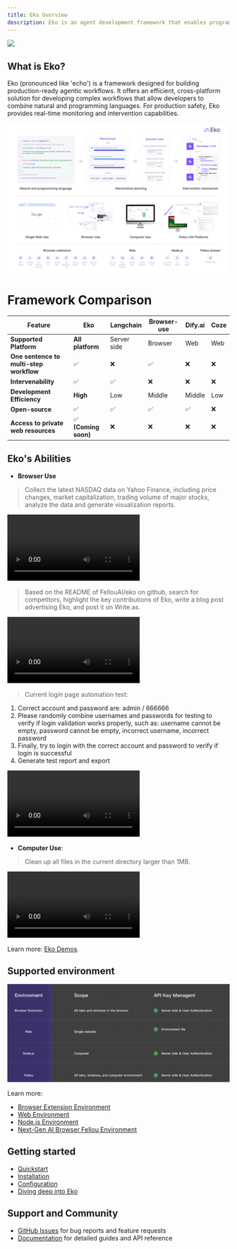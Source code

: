 ```yaml
---
title: Eko Overview
description: Eko is an agent development framework that enables programmatic control of browsers and operating systems through a combination of natural language and traditional programming interfaces.
---
```


<img src="/docs/eko-colorful.png" width="120" height="auto">


## What is Eko?
Eko (pronounced like 'echo') is a framework designed for building production-ready agentic workflows. It offers an efficient, cross-platform solution for developing complex workflows that allow developers to combine natural and programming languages. For production safety, Eko provides real-time monitoring and intervention capabilities.

![](../assets/architecture.png)

# Framework Comparison

| Feature                              | Eko   | Langchain  | Browser-use  | Dify.ai  | Coze   | 
|--------------------------------------|-------|------------|--------------|----------|--------|
| **Supported Platform**               | **All platform**  | Server side  | Browser  | Web  | Web  |
| **One sentence to multi-step workflow** | ✅    | ❌          | ✅            | ❌        | ❌      |
| **Intervenability**                  | ✅    | ✅          | ❌            | ❌        | ❌      | 
| **Development Efficiency**           | **High**  | Low      | Middle        | Middle    | Low    |
| **Open-source**                      | ✅    | ✅          | ✅            | ✅        | ❌      | 
| **Access to private web resources** | ✅ **(Coming soon)** | ❌          | ❌            | ❌        | ❌      |

## Eko's Abilities
- **Browser Use**

> Collect the latest NASDAQ data on Yahoo Finance, including price changes, market capitalization, trading volume of major stocks, analyze the data and generate visualization reports.

<video controls>
  <source src="/docs/demo_stock_analysis.mp4" />
</video>

> Based on the README of FellouAI/eko on github, search for competitors, highlight the key contributions of Eko, write a blog post advertising Eko, and post it on Write.as.

<video controls>
  <source src="/docs/demo_SEO.mp4" />
</video>

> Current login page automation test: 
1. Correct account and password are: admin / 666666 
2. Please randomly combine usernames and passwords for testing to verify if login validation works properly, such as: username cannot be empty, password cannot be empty, incorrect username, incorrect password 
3. Finally, try to login with the correct account and password to verify if login is successful 
4. Generate test report and export

<video controls>
  <source src="/docs/demo_web_test.mp4" />
</video>

- **Computer Use**:

> Clean up all files in the current directory larger than 1MB.

<video controls>
  <source src="/docs/demo_clean_computer.mp4" />
</video>


Learn more: [Eko Demos](https://github.com/FellouAI/eko-demos).


## Supported environment
![ENVS](../assets/envs.png)

Learn more:
- [Browser Extension Environment](/docs/browseruse/browser-extension)
- [Web Environment](/docs/browseruse/browser-web)
- [Node.js Environment](/docs/computeruse/computer-node)
- [Next-Gen AI Browser Fellou Environment](/docs/computeruse/computer-fellou)

## Getting started
- [Quickstart](quickstart)
- [Installation](installation)
- [Configuration](configuration)
- [Diving deep into Eko](dive-deep)

## Support and Community
- [GitHub Issues](https://github.com/FellouAI/eko/issues) for bug reports and feature requests
- [Documentation](https://eko.fellou.ai/docs) for detailed guides and API reference
